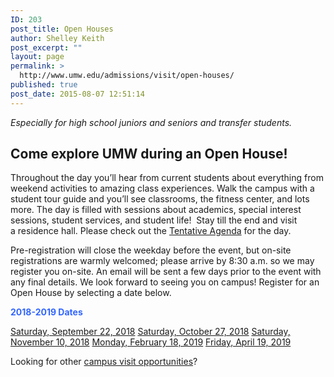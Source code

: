 ```yaml
---
ID: 203
post_title: Open Houses
author: Shelley Keith
post_excerpt: ""
layout: page
permalink: >
  http://www.umw.edu/admissions/visit/open-houses/
published: true
post_date: 2015-08-07 12:51:14
---
```

<em>Especially for high school juniors and seniors and transfer students.</em>
<h2>Come explore UMW during an Open House!</h2>
Throughout the day you’ll hear from current students about everything from weekend activities to amazing class experiences. Walk the campus with a student tour guide and you’ll see classrooms, the fitness center, and lots more. The day is filled with sessions about academics, special interest sessions, student services, and student life!  Stay till the end and visit a residence hall. Please check out the <a href="http://www.umw.edu/admissions/wp-content/uploads/sites/6/2018/02/Tentative-Agenda-Spring-2018.pdf">Tentative Agenda</a> for the day.

Pre-registration will close the weekday before the event, but on-site registrations are warmly welcomed; please arrive by 8:30 a.m. so we may register you on-site. An email will be sent a few days prior to the event with any final details. We look forward to seeing you on campus! Register for an Open House by selecting a date below.

<span style="color: #3366ff"><strong>2018-2019 Dates</strong></span>

<a href="https://umw.askadmissions.net/Portal/EI/ViewDetails?gid=6235777f920c9e23dd4310b51f4c0c5ca94e3a">Saturday, September 22, 2018</a>
<a href="https://umw.askadmissions.net/Portal/EI/ViewDetails?gid=623577152901052ba34ba497afcc2f51ea0921">Saturday, October 27, 2018</a>
<a href="https://umw.askadmissions.net/Portal/EI/ViewDetails?gid=62357789f24849ed364f0e89cfa2d0f947b958">Saturday, November 10, 2018</a>
<a href="https://umw.askadmissions.net/Portal/EI/ViewDetails?gid=62357733482f0d10c644c28ed3b7526d0d2eb8">Monday, February 18, 2019</a>
<a href="https://umw.askadmissions.net/Portal/EI/ViewDetails?gid=6235775aad02a1db1840519bb608f847dd1cef">Friday, April 19, 2019</a>

Looking for other <a href="http://www.umw.edu/admissions/visit/">campus visit opportunities</a>?